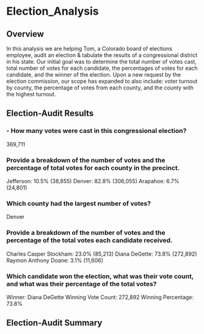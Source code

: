 # Election_Analysis

## Overview

In this analysis we are helping Tom, a Colorado board of elections employee, audit an election & tabulate the results of a congressional district in his state. Our initial goal was to determine the total number of votes cast, total number of votes for each candidate, the percentages of votes for each candidate, and the winner of the election. Upon a new request by the election commission, our scope has expanded to also include: voter turnout by county, the percentage of votes from each county, and the county with the highest turnout. 

## Election-Audit Results

  ### - How many votes were cast in this congressional election?
   369,711
  
  ### Provide a breakdown of the number of votes and the percentage of total votes for each county in the precinct.
   Jefferson: 10.5% (38,855)
   Denver: 82.8% (306,055)
   Arapahoe: 6.7% (24,801)
    
  ### Which county had the largest number of votes?
   Denver
   
  ### Provide a breakdown of the number of votes and the percentage of the total votes each candidate received.
   Charles Casper Stockham: 23.0% (85,213)
   Diana DeGette: 73.8% (272,892)
   Raymon Anthony Doane: 3.1% (11,606)
    
  ### Which candidate won the election, what was their vote count, and what was their percentage of the total votes?
   Winner: Diana DeGette
   Winning Vote Count: 272,892
   Winning Percentage: 73.8%

## Election-Audit Summary


